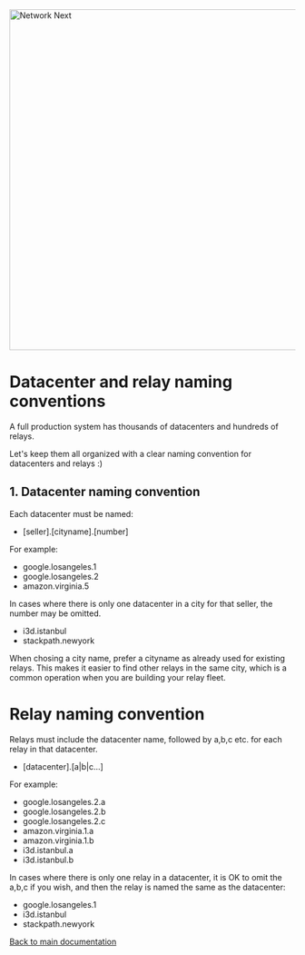 <img src="https://static.wixstatic.com/media/799fd4_0512b6edaeea4017a35613b4c0e9fc0b~mv2.jpg/v1/fill/w_1200,h_140,al_c,q_80,usm_0.66_1.00_0.01/networknext_logo_colour_black_RGB_tightc.jpg" alt="Network Next" width="600"/>

<br>

# Datacenter and relay naming conventions

A full production system has thousands of datacenters and hundreds of relays.

Let's keep them all organized with a clear naming convention for datacenters and relays :)

## 1. Datacenter naming convention

Each datacenter must be named:

* [seller].[cityname].[number]

For example:

* google.losangeles.1
* google.losangeles.2
* amazon.virginia.5

In cases where there is only one datacenter in a city for that seller, the number may be omitted.

* i3d.istanbul
* stackpath.newyork

When chosing a city name, prefer a cityname as already used for existing relays. This makes it easier to find other relays in the same city, which is a common operation when you are building your relay fleet.

# Relay naming convention

Relays must include the datacenter name, followed by a,b,c etc. for each relay in that datacenter.

* [datacenter].[a|b|c...]

For example:

* google.losangeles.2.a
* google.losangeles.2.b
* google.losangeles.2.c
* amazon.virginia.1.a
* amazon.virginia.1.b
* i3d.istanbul.a
* i3d.istanbul.b

In cases where there is only one relay in a datacenter, it is OK to omit the a,b,c if you wish, and then the relay is named the same as the datacenter:

* google.losangeles.1
* i3d.istanbul
* stackpath.newyork

[Back to main documentation](../README.md)
